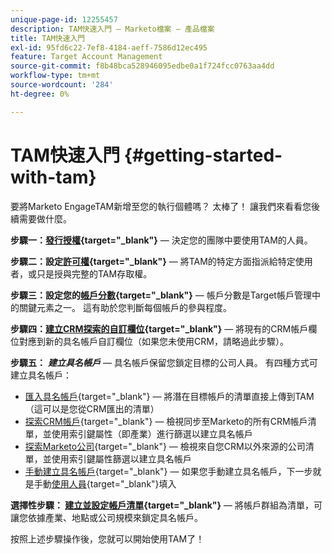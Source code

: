 ```yaml
---
unique-page-id: 12255457
description: TAM快速入門 — Marketo檔案 — 產品檔案
title: TAM快速入門
exl-id: 95fd6c22-7ef8-4184-aeff-7586d12ec495
feature: Target Account Management
source-git-commit: f8b48bca528946095edbe0a1f724fcc0763aa4dd
workflow-type: tm+mt
source-wordcount: '284'
ht-degree: 0%

---
```


# TAM快速入門 {#getting-started-with-tam}

要將Marketo EngageTAM新增至您的執行個體嗎？ 太棒了！ 讓我們來看看您後續需要做什麼。

**步驟一：[發行授權](/help/marketo/product-docs/target-account-management/setup-tam/issue-a-license.md){target="_blank"}** — 決定您的團隊中要使用TAM的人員。

**步驟二：設定[許可權](/help/marketo/product-docs/target-account-management/setup-tam/permissions.md){target="_blank"}** — 將TAM的特定方面指派給特定使用者，或只是授與完整的TAM存取權。

**步驟三：設定您的[帳戶分數](/help/marketo/product-docs/target-account-management/setup-tam/account-score.md){target="_blank"}** — 帳戶分數是Target帳戶管理中的關鍵元素之一。 這有助於您判斷每個帳戶的參與程度。

**步驟四：[建立CRM探索的自訂欄位](/help/marketo/product-docs/target-account-management/setup-tam/create-a-custom-field-for-crm-discovery.md){target="_blank"}** — 將現有的CRM帳戶欄位對應到新的具名帳戶自訂欄位（如果您未使用CRM，請略過此步驟）。

**步驟五：** **_建立具名帳戶_** — 具名帳戶保留您鎖定目標的公司人員。 有四種方式可建立具名帳戶：

* [匯入具名帳戶](/help/marketo/product-docs/target-account-management/target/named-accounts/import-named-accounts.md){target="_blank"} — 將潛在目標帳戶的清單直接上傳到TAM （這可以是您從CRM匯出的清單）
* [探索CRM帳戶](/help/marketo/product-docs/target-account-management/target/named-accounts/discover-accounts.md#discover-crm-accounts){target="_blank"} — 檢視同步至Marketo的所有CRM帳戶清單，並使用索引鍵屬性（即產業）進行篩選以建立具名帳戶
* [探索Marketo公司](/help/marketo/product-docs/target-account-management/target/named-accounts/discover-accounts.md#discover-marketo-companies){target="_blank"} — 檢視來自您CRM以外來源的公司清單，並使用索引鍵屬性篩選以建立具名帳戶
* [手動建立具名帳戶](/help/marketo/product-docs/target-account-management/target/named-accounts/create-a-named-account.md){target="_blank"} — 如果您手動建立具名帳戶，下一步就是手動[使用人員](/help/marketo/product-docs/target-account-management/target/named-accounts/add-people-to-a-named-account.md){target="_blank"}填入

**選擇性步驟： [建立並設定帳戶清單](/help/marketo/product-docs/target-account-management/target/account-lists.md#create-a-new-account-list){target="_blank"}** — 將帳戶群組為清單，可讓您依據產業、地點或公司規模來鎖定具名帳戶。

按照上述步驟操作後，您就可以開始使用TAM了！
